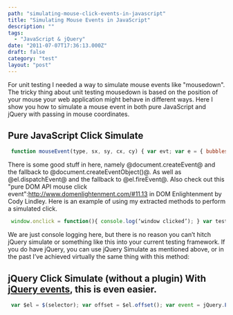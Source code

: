 ```yaml
---
path: "simulating-mouse-click-events-in-javascript"
title: "Simulating Mouse Events in JavaScript"
description: ""
tags: 
  - "JavaScript & jQuery"
date: "2011-07-07T17:36:13.000Z"
draft: false
category: "test"
layout: "post"
---
```


For unit testing I needed a way to simulate mouse events like "mousedown". The tricky thing about unit testing mousedown is based on the position of your mouse your web application might behave in different ways. Here I show you how to simulate a mouse event in both pure JavaScript and jQuery with passing in mouse coordinates.

## Pure JavaScript Click Simulate
```js
 function mouseEvent(type, sx, sy, cx, cy) { var evt; var e = { bubbles: true, cancelable: (type != “mousemove”), view: window, detail: 0, screenX: sx, screenY: sy, clientX: cx, clientY: cy, ctrlKey: false, altKey: false, shiftKey: false, metaKey: false, button: 0, relatedTarget: undefined }; if (typeof( document.createEvent ) == “function”) { evt = document.createEvent(“MouseEvents”); evt.initMouseEvent(type, e.bubbles, e.cancelable, e.view, e.detail, e.screenX, e.screenY, e.clientX, e.clientY, e.ctrlKey, e.altKey, e.shiftKey, e.metaKey, e.button, document.body.parentNode); } else if (document.createEventObject) { evt = document.createEventObject(); for (prop in e) { evt[prop] = e[prop]; } evt.button = { 0:1, 1:4, 2:2 }[evt.button] || evt.button; } return evt; } function dispatchEvent (el, evt) { if (el.dispatchEvent) { el.dispatchEvent(evt); } else if (el.fireEvent) { el.fireEvent(‘on’ + type, evt); } return evt; }
```

There is some good stuff in here, namely @document.createEvent@ and the fallback to @document.createEventObject()@. As well as @el.dispatchEvent@ and the fallback to @el.fireEvent@. Also check out this "pure DOM API mouse click event":http://www.domenlightenment.com/#11.13 in DOM Enlightenment by Cody Lindley. Here is an example of using my extracted methods to perform a simulated click.
```js
 window.onclick = function(){ console.log(‘window clicked’); } var test = document.getElementById(‘test’); test.onclick = function(){ console.log(‘test clicked’); } var evt = mouseEvent(“click”, 1, 50, 1, 50); dispatchEvent(test, evt);
```

We are just console logging here, but there is no reason you can’t hitch jQuery simulate or something like this into your current testing framework. If you do have jQuery, you can use jQuery Simulate as mentioned above, or in the past I’ve achieved virtually the same thing with this method:

## jQuery Click Simulate (without a plugin) With [jQuery events](http://api.jquery.com/category/events/event-object/), this is even easier.
```js
 var $el = $(selector); var offset = $el.offset(); var event = jQuery.Event( "mousedown", { which: 1, pageX: offset.left, pageY: offset.top }); $el.trigger(event);
```
